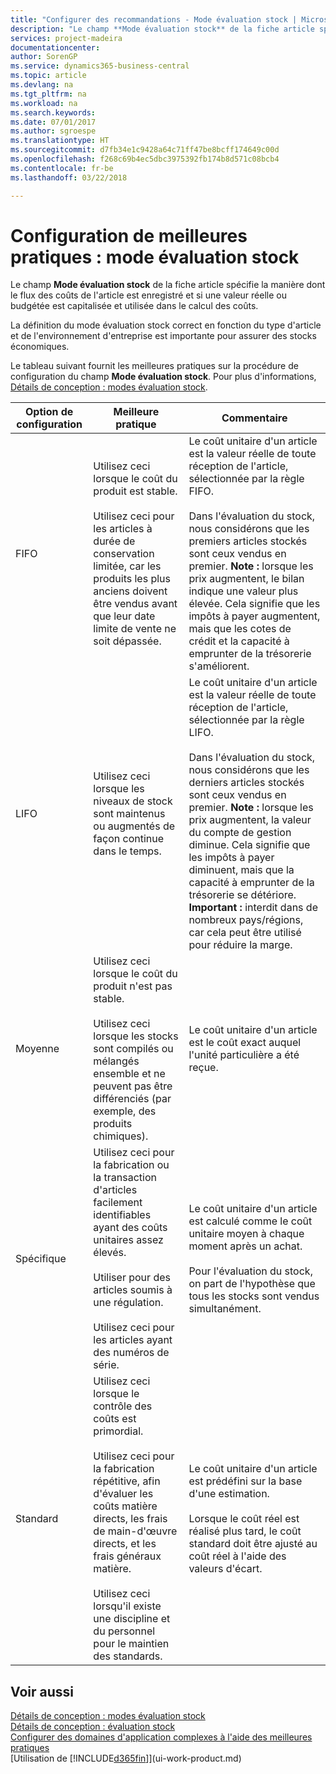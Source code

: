 ```yaml
---
title: "Configurer des recommandations - Mode évaluation stock | Microsoft Docs"
description: "Le champ **Mode évaluation stock** de la fiche article spécifie la manière dont le flux des coûts de l'article est enregistré et si une valeur réelle ou budgétée est capitalisée et utilisée dans le calcul des coûts."
services: project-madeira
documentationcenter: 
author: SorenGP
ms.service: dynamics365-business-central
ms.topic: article
ms.devlang: na
ms.tgt_pltfrm: na
ms.workload: na
ms.search.keywords: 
ms.date: 07/01/2017
ms.author: sgroespe
ms.translationtype: HT
ms.sourcegitcommit: d7fb34e1c9428a64c71ff47be8bcff174649c00d
ms.openlocfilehash: f268c69b4ec5dbc3975392fb174b8d571c08bcb4
ms.contentlocale: fr-be
ms.lasthandoff: 03/22/2018

---
```

# <a name="setup-best-practices-costing-method"></a>Configuration de meilleures pratiques : mode évaluation stock
Le champ **Mode évaluation stock** de la fiche article spécifie la manière dont le flux des coûts de l'article est enregistré et si une valeur réelle ou budgétée est capitalisée et utilisée dans le calcul des coûts.  

 La définition du mode évaluation stock correct en fonction du type d'article et de l'environnement d'entreprise est importante pour assurer des stocks économiques.  

 Le tableau suivant fournit les meilleures pratiques sur la procédure de configuration du champ **Mode évaluation stock**. Pour plus d'informations, [Détails de conception : modes évaluation stock](design-details-costing-methods.md).  

|Option de configuration|Meilleure pratique|Commentaire|  
|------------------|-------------------|-------------|  
|FIFO|Utilisez ceci lorsque le coût du produit est stable.<br /><br /> Utilisez ceci pour les articles à durée de conservation limitée, car les produits les plus anciens doivent être vendus avant que leur date limite de vente ne soit dépassée.|Le coût unitaire d'un article est la valeur réelle de toute réception de l'article, sélectionnée par la règle FIFO.<br /><br /> Dans l'évaluation du stock, nous considérons que les premiers articles stockés sont ceux vendus en premier. **Note :** lorsque les prix augmentent, le bilan indique une valeur plus élevée. Cela signifie que les impôts à payer augmentent, mais que les cotes de crédit et la capacité à emprunter de la trésorerie s'améliorent.|  
|LIFO|Utilisez ceci lorsque les niveaux de stock sont maintenus ou augmentés de façon continue dans le temps.|Le coût unitaire d'un article est la valeur réelle de toute réception de l'article, sélectionnée par la règle LIFO.<br /><br /> Dans l'évaluation du stock, nous considérons que les derniers articles stockés sont ceux vendus en premier. **Note :** lorsque les prix augmentent, la valeur du compte de gestion diminue. Cela signifie que les impôts à payer diminuent, mais que la capacité à emprunter de la trésorerie se détériore. **Important :** interdit dans de nombreux pays/régions, car cela peut être utilisé pour réduire la marge.|  
|Moyenne|Utilisez ceci lorsque le coût du produit n'est pas stable.<br /><br /> Utilisez ceci lorsque les stocks sont compilés ou mélangés ensemble et ne peuvent pas être différenciés (par exemple, des produits chimiques).|Le coût unitaire d'un article est le coût exact auquel l'unité particulière a été reçue.|  
|Spécifique|Utilisez ceci pour la fabrication ou la transaction d'articles facilement identifiables ayant des coûts unitaires assez élevés.<br /><br /> Utiliser pour des articles soumis à une régulation.<br /><br /> Utilisez ceci pour les articles ayant des numéros de série.|Le coût unitaire d'un article est calculé comme le coût unitaire moyen à chaque moment après un achat.<br /><br /> Pour l'évaluation du stock, on part de l'hypothèse que tous les stocks sont vendus simultanément.|  
|Standard|Utilisez ceci lorsque le contrôle des coûts est primordial.<br /><br /> Utilisez ceci pour la fabrication répétitive, afin d'évaluer les coûts matière directs, les frais de main-d'œuvre directs, et les frais généraux matière.<br /><br /> Utilisez ceci lorsqu'il existe une discipline et du personnel pour le maintien des standards.|Le coût unitaire d'un article est prédéfini sur la base d'une estimation.<br /><br /> Lorsque le coût réel est réalisé plus tard, le coût standard doit être ajusté au coût réel à l'aide des valeurs d'écart.|  

## <a name="see-also"></a>Voir aussi  
 [Détails de conception : modes évaluation stock](design-details-costing-methods.md)   
 [Détails de conception : évaluation stock](design-details-inventory-costing.md)   
 [Configurer des domaines d'application complexes à l'aide des meilleures pratiques](set-up-complex-application-areas-using-best-practices.md)  
 [Utilisation de [!INCLUDE[d365fin](includes/d365fin_md.md)]](ui-work-product.md)

